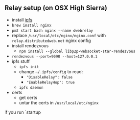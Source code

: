 ## Relay setup (on OSX High Sierra)

- install [ipfs](https://ipfs.io/docs/install/)
- `brew install nginx`
- `pm2 start bash nginx --name dwebrelay`
- replace `/usr/local/etc/nginx/nginx.conf` with `relay.distributedweb.net` nginx config
- install rendezvous
  - `npm install --global libp2p-websocket-star-rendezvous`
- `rendezvous --port=9090 --host=127.0.0.1`
- ipfs stuff
  - `ipfs init`
  - change `~/.ipfs/config` to read:
    - `"DisableRelay": false`
    - `"EnableRelayHop": true`
  - `ipfs daemon`
- certs
  - get certs
  - untar the certs in `/usr/local/etc/nginx`


if you run `startup
